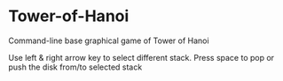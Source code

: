 # Tower-of-Hanoi
Command-line base graphical game of Tower of Hanoi

Use left & right arrow key to select different stack.
Press space to pop or push the disk from/to selected stack
